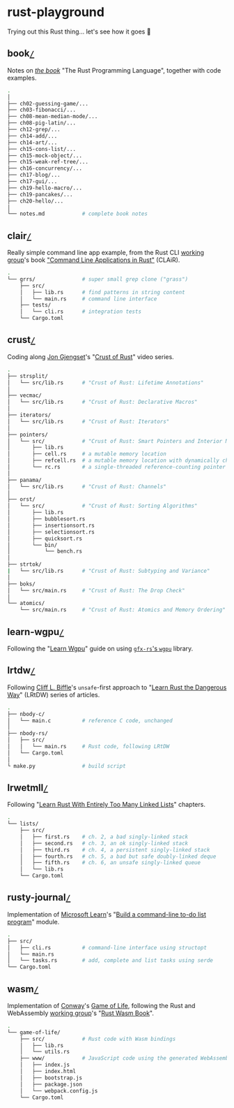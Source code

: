 # rust-playground

Trying out this Rust thing... let's see how it goes 🦀

## book[`/`](book/)
Notes on [_the book_](https://doc.rust-lang.org/book/) "The Rust Programming Language", together with code examples.

```bash
.
│
├── ch02-guessing-game/...
├── ch03-fibonacci/...
├── ch08-mean-median-mode/...
├── ch08-pig-latin/...
├── ch12-grep/...
├── ch14-add/...
├── ch14-art/...
├── ch15-cons-list/...
├── ch15-mock-object/...
├── ch15-weak-ref-tree/...
├── ch16-concurrency/...
├── ch17-blog/...
├── ch17-gui/...
├── ch19-hello-macro/...
├── ch19-pancakes/...
├── ch20-hello/...
│
└── notes.md            # complete book notes
```

## clair[`/`](clair/)
Really simple command line app example, from the Rust CLI [working group](https://github.com/rust-cli/meta)'s book ["Command Line Applications in Rust"](https://doc.rust-lang.org/book/) (CLAiR).

```bash
.
└── grrs/               # super small grep clone ("grass")
    ├── src/
    │   ├── lib.rs      # find patterns in string content
    │   └── main.rs     # command line interface
    ├── tests/
    │   └── cli.rs      # integration tests
    └── Cargo.toml
```

## crust[`/`](crust/)
Coding along [Jon Gjengset](https://github.com/jonhoo)'s "[Crust of Rust](https://www.youtube.com/playlist?list=PLqbS7AVVErFiWDOAVrPt7aYmnuuOLYvOa)" video series.

```bash
.
├── strsplit/
│   └── src/lib.rs      # "Crust of Rust: Lifetime Annotations"
│
├── vecmac/
│   └── src/lib.rs      # "Crust of Rust: Declarative Macros"
│
├── iterators/
│   └── src/lib.rs      # "Crust of Rust: Iterators"
│
├── pointers/
│   └── src/            # "Crust of Rust: Smart Pointers and Interior Mutability"
│       ├── lib.rs
│       ├── cell.rs     # a mutable memory location
│       ├── refcell.rs  # a mutable memory location with dynamically checked borrow rules
│       └── rc.rs       # a single-threaded reference-counting pointer
│
├── panama/
│   └── src/lib.rs      # "Crust of Rust: Channels"
│
├── orst/
│   └── src/            # "Crust of Rust: Sorting Algorithms"
│       ├── lib.rs
│       ├── bubblesort.rs
│       ├── insertionsort.rs
│       ├── selectionsort.rs
│       ├── quicksort.rs
│       └── bin/
│           └── bench.rs
│
├── strtok/
|   └── src/lib.rs      # "Crust of Rust: Subtyping and Variance"
│
├── boks/
│   └── src/main.rs     # "Crust of Rust: The Drop Check"
│
└── atomics/
    └── src/main.rs     # "Crust of Rust: Atomics and Memory Ordering"
```

## learn-wgpu[`/`](learn-wgpu/)
Following the "[Learn Wgpu](https://sotrh.github.io/learn-wgpu/#what-is-wgpu)" guide on using [`gfx-rs`'s `wgpu`](https://github.com/gfx-rs/wgpu) library.

## lrtdw[`/`](lrtdw/)
Following [Cliff L. Biffle](http://cliffle.com/about/)'s `unsafe`-first approach to "[Learn Rust the Dangerous Way](http://cliffle.com/p/dangerust/)" (LRtDW) series of articles.

```bash
.
├── nbody-c/
│   └── main.c          # reference C code, unchanged
│
├── nbody-rs/
│   ├── src/
│   │   └── main.rs     # Rust code, following LRtDW
│   └── Cargo.toml
│
└ make.py               # build script
```

## lrwetmll[`/`](lrwetmll/)
Following "[Learn Rust With Entirely Too Many Linked Lists](https://rust-unofficial.github.io/too-many-lists/)" chapters.

```bash
.
└── lists/
    ├── src/
    │   ├── first.rs    # ch. 2, a bad singly-linked stack
    │   ├── second.rs   # ch. 3, an ok singly-linked stack
    │   ├── third.rs    # ch. 4, a persistent singly-linked stack
    │   ├── fourth.rs   # ch. 5, a bad but safe doubly-linked deque
    │   ├── fifth.rs    # ch. 6, an unsafe singly-linked queue
    │   └── lib.rs
    └── Cargo.toml
```

## rusty-journal[`/`](rusty-journal/)
Implementation of [Microsoft Learn](https://docs.microsoft.com/en-us/learn/paths/rust-first-steps/)'s "[Build a command-line to-do list program](https://docs.microsoft.com/en-us/learn/modules/rust-create-command-line-program/)" module.

```bash
.
├── src/
│   ├── cli.rs          # command-line interface using structopt
│   └── main.rs
│   └── tasks.rs        # add, complete and list tasks using serde
└── Cargo.toml
```

## wasm[`/`](wasm/)
Implementation of [Conway](https://en.wikipedia.org/wiki/John_Horton_Conway)'s [Game of Life](https://en.wikipedia.org/wiki/Conway%27s_Game_of_Life), following the Rust and WebAssembly [working group](https://rustwasm.github.io/)'s "[Rust Wasm Book](https://rustwasm.github.io/docs/book/)".

```bash
.
└── game-of-life/
    ├── src/            # Rust code with Wasm bindings
    │   ├── lib.rs
    │   └── utils.rs
    ├── www/            # JavaScript code using the generated WebAssembly
    │   ├── index.js
    │   ├── index.html
    │   ├── bootstrap.js
    │   ├── package.json
    │   └── webpack.config.js
    └── Cargo.toml
```
